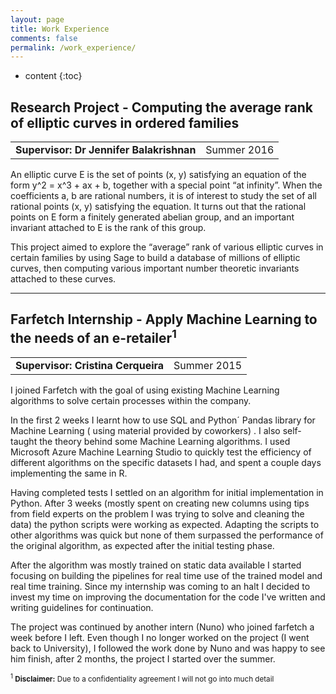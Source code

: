 ```yaml
---
layout: page
title: Work Experience
comments: false
permalink: /work_experience/
---
```


* content
{:toc}

## Research Project - Computing the average rank of elliptic curves in ordered families

<table>
  <tr>
  	<td><b>Supervisor: Dr Jennifer Balakrishnan</b></td>
    <td>Summer 2016</td>
  </tr>
</table>

An elliptic curve E is the set of points (x, y) satisfying an equation of the form y^2 = x^3 + ax + b, together with a special point “at infinity”. When the coefficients a, b are rational numbers, it is of interest to study the set of all rational points (x, y) satisfying the equation. It turns out that the rational points on E form a finitely generated abelian group, and an important invariant attached to E is the rank of this group.

This project aimed to explore the “average” rank of various elliptic curves in certain families by using Sage to build a database of millions of elliptic curves, then computing various important number theoretic invariants attached to these curves.

---

## Farfetch Internship - Apply Machine Learning to the needs of an e-retailer<sup>1</sup>

<table>
  <tr>
  	<td><b>Supervisor: Cristina Cerqueira</b></td>
    <td>Summer 2015</td>
  </tr>
</table>

I joined Farfetch with the goal of using existing Machine Learning algorithms to solve certain processes within the company.

In the first 2 weeks I learnt how to use SQL and Python´ Pandas library for Machine Learning ( using material provided by coworkers) . I also self-taught the theory behind some Machine Learning algorithms. I used Microsoft Azure Machine Learning Studio to quickly test the efficiency of different algorithms on the specific datasets I had, and spent a couple days implementing the same in R.

Having completed tests I settled on an algorithm for initial implementation in Python. After 3 weeks (mostly spent on creating new columns using tips from field experts on the problem I was trying to solve and cleaning the data) the python scripts were working as expected. Adapting the scripts to other algorithms was quick but none of them surpassed the performance of the original algorithm, as expected after the initial testing phase.

After the algorithm was mostly trained on static data available I started focusing on building the pipelines for real time use of the trained model and real time training. Since my internship was coming to an halt I decided to invest my time on improving the documentation for the code I've written and writing guidelines for continuation.

The project was continued by another intern (Nuno) who joined farfetch a week before I left. Even though I no longer worked on the project (I went back to University), I followed the work done by Nuno and was happy to see him finish, after 2 months, the project I started over the summer.

<sub><sup>1</sup> <b>Disclaimer:</b> Due to a confidentiality agreement I will not go into much detail</sub>